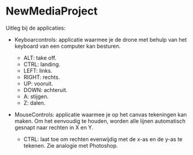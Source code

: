 # NewMediaProject

Uitleg bij de applicaties: 
- Keyboarcontrols: applicatie waarmee je de drone met behulp van het keyboard van een computer kan besturen. 
  -   ALT: take off.
  -   CTRL: landing.
  -   LEFT: links.
  -   RIGHT: rechts.
  -   UP: vooruit.
  -   DOWN: achteruit.
  -   A: stijgen.
  -   Z: dalen.

- MouseControls: applicatie waarmee je op het canvas tekeningen kan maken. Om het eenvoudig te houden, worden alle lijnen automatisch gesnapt naar rechten in X en Y.
  -   CTRL: laat toe om rechten evenwijdig met de x-as en de y-as te tekenen. Zie analogie met Photoshop.
